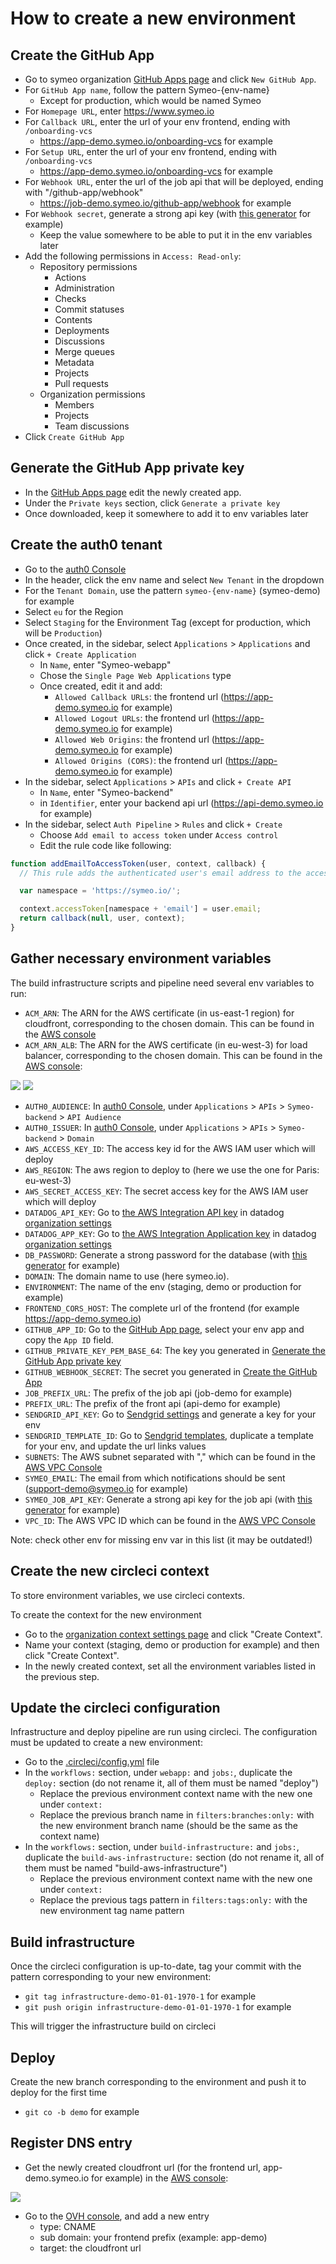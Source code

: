 # How to create a new environment

## Create the GitHub App

- Go to symeo organization [GitHub Apps page](https://github.com/organizations/symeo-io/settings/apps) and click `New GitHub App`.
- For `GitHub App name`, follow the pattern Symeo-{env-name}
  - Except for production, which would be named Symeo
- For `Homepage URL`, enter https://www.symeo.io
- For `Callback URL`, enter the url of your env frontend, ending with `/onboarding-vcs`
  - https://app-demo.symeo.io/onboarding-vcs for example
- For `Setup URL`, enter the url of your env frontend, ending with `/onboarding-vcs`
  - https://app-demo.symeo.io/onboarding-vcs for example
- For `Webhook URL`, enter the url of the job api that will be deployed, ending with "/github-app/webhook"
  - https://job-demo.symeo.io/github-app/webhook for example
- For `Webhook secret`, generate a strong api key (with [this generator](https://generate-random.org/api-key-generator?count=1&length=128&type=mixed-numbers&prefix=) for example)
  - Keep the value somewhere to be able to put it in the env variables later
- Add the following permissions in `Access: Read-only`:
  - Repository permissions
    - Actions
    - Administration
    - Checks
    - Commit statuses
    - Contents
    - Deployments
    - Discussions
    - Merge queues
    - Metadata
    - Projects
    - Pull requests
  - Organization permissions
    - Members
    - Projects
    - Team discussions
- Click `Create GitHub App`

## Generate the GitHub App private key

- In the [GitHub Apps page](https://github.com/organizations/symeo-io/settings/apps) edit the newly created app.
- Under the `Private keys` section, click `Generate a private key`
- Once downloaded, keep it somewhere to add it to env variables later

## Create the auth0 tenant

- Go to the [auth0 Console](https://manage.auth0.com/dashboard/eu/symeo-demo/)
- In the header, click the env name and select `New Tenant` in the dropdown
- For the `Tenant Domain`, use the pattern `symeo-{env-name}` (symeo-demo) for example
- Select `eu` for the Region
- Select `Staging` for the Environment Tag (except for production, which will be `Production`)
- Once created, in the sidebar, select `Applications` > `Applications` and click `+ Create Application`
  - In `Name`, enter "Symeo-webapp"
  - Chose the `Single Page Web Applications` type
  - Once created, edit it and add:
    - `Allowed Callback URLs`: the frontend url (https://app-demo.symeo.io for example)
    - `Allowed Logout URLs`: the frontend url (https://app-demo.symeo.io for example)
    - `Allowed Web Origins`: the frontend url (https://app-demo.symeo.io for example)
    - `Allowed Origins (CORS)`: the frontend url (https://app-demo.symeo.io for example)
- In the sidebar, select `Applications` > `APIs` and click `+ Create API`
  - In `Name`, enter "Symeo-backend"
  - in `Identifier`, enter your backend api url (https://api-demo.symeo.io for example)
- In the sidebar, select `Auth Pipeline` > `Rules` and click `+ Create`
  - Choose `Add email to access token` under `Access control`
  - Edit the rule code like following:

```javascript
function addEmailToAccessToken(user, context, callback) {
  // This rule adds the authenticated user's email address to the access token.

  var namespace = 'https://symeo.io/';

  context.accessToken[namespace + 'email'] = user.email;
  return callback(null, user, context);
}
```

## Gather necessary environment variables

The build infrastructure scripts and pipeline need several env variables to run:

- `ACM_ARN`: The ARN for the AWS certificate (in us-east-1 region) for cloudfront, corresponding to the chosen domain. This can be found in the [AWS console](https://us-east-1.console.aws.amazon.com/acm/home?region=us-east-1#/certificates/list)
- `ACM_ARN_ALB`: The ARN for the AWS certificate (in eu-west-3) for load balancer, corresponding to the chosen domain. This can be found in the [AWS console](https://eu-west-3.console.aws.amazon.com/acm/home?region=eu-west-3#/certificates/list):

![](./acm-1.png)
![](./acm-2.png)

- `AUTH0_AUDIENCE`: In [auth0 Console](https://manage.auth0.com/dashboard/eu/symeo-demo/), under `Applications` > `APIs` > `Symeo-backend` > `API Audience`
- `AUTH0_ISSUER`: In [auth0 Console](https://manage.auth0.com/dashboard/eu/symeo-demo/), under `Applications` > `APIs` > `Symeo-backend` > `Domain`
- `AWS_ACCESS_KEY_ID`: The access key id for the AWS IAM user which will deploy
- `AWS_REGION`: The aws region to deploy to (here we use the one for Paris: eu-west-3)
- `AWS_SECRET_ACCESS_KEY`: The secret access key for the AWS IAM user which will deploy
- `DATADOG_API_KEY`: Go to [the AWS Integration API key](https://app.datadoghq.eu/organization-settings/api-keys?id=d72337d1-60ef-4fb3-89fb-df051a167f00) in datadog [organization settings](https://app.datadoghq.eu/organization-settings/api-keys)
- `DATADOG_APP_KEY`: Go to [the AWS Integration Application key](https://app.datadoghq.eu/organization-settings/application-keys?id=5b4b1459-919f-47b0-be34-c16890f0aaec) in datadog [organization settings](https://app.datadoghq.eu/organization-settings/application-keys)
- `DB_PASSWORD`: Generate a strong password for the database (with [this generator](https://generate-random.org/api-key-generator?count=1&length=128&type=mixed-numbers&prefix=) for example)
- `DOMAIN`: The domain name to use (here symeo.io).
- `ENVIRONMENT`: The name of the env (staging, demo or production for example)
- `FRONTEND_CORS_HOST`: The complete url of the frontend (for example https://app-demo.symeo.io)
- `GITHUB_APP_ID`: Go to the [GitHub App page](https://github.com/organizations/symeo-io/settings/apps), select your env app and copy the `App ID` field. 
- `GITHUB_PRIVATE_KEY_PEM_BASE_64`: The key you generated in [Generate the GitHub App private key](#generate-the-github-app-private-key)
- `GITHUB_WEBHOOK_SECRET`: The secret you generated in [Create the GitHub App](#create-the-github-app)
- `JOB_PREFIX_URL`: The prefix of the job api (job-demo for example)
- `PREFIX_URL`: The prefix of the front api (api-demo for example)
- `SENDGRID_API_KEY`: Go to [Sendgrid settings](https://app.sendgrid.com/settings/api_keys) and generate a key for your env
- `SENDGRID_TEMPLATE_ID`: Go to [Sendgrid templates](https://mc.sendgrid.com/dynamic-templates), duplicate a template for your env, and update the url links values
- `SUBNETS`: The AWS subnet separated with "," which can be found in the [AWS VPC Console](https://eu-west-3.console.aws.amazon.com/vpc/home?region=eu-west-3#subnets:)
- `SYMEO_EMAIL`: The email from which notifications should be sent (support-demo@symeo.io for example)
- `SYMEO_JOB_API_KEY`: Generate a strong api key for the job api (with [this generator](https://generate-random.org/api-key-generator?count=1&length=128&type=mixed-numbers&prefix=) for example) 
- `VPC_ID`: The AWS VPC ID which can be found in the [AWS VPC Console](https://eu-west-3.console.aws.amazon.com/vpc/home?region=eu-west-3#vpcs:)

Note: check other env for missing env var in this list (it may be outdated!)

## Create the new circleci context

To store environment variables, we use circleci contexts.

To create the context for the new environment

- Go to the [organization context settings page](https://app.circleci.com/settings/organization/github/symeo-io/contexts) and click "Create Context".
- Name your context (staging, demo or production for example) and then click "Create Context".
- In the newly created context, set all the environment variables listed in the previous step.

## Update the circleci configuration

Infrastructure and deploy pipeline are run using circleci. The configuration must be updated to create a new environment:

- Go to the [.circleci/config.yml](./.circleci/config.yml) file
- In the `workflows:` section, under `webapp:` and `jobs:`, duplicate the `deploy:` section (do not rename it, all of them must be named "deploy")
    - Replace the previous environment context name with the new one under `context:`
    - Replace the previous branch name in `filters:branches:only:` with the new environment branch name (should be the same as the context name)
- In the `workflows:` section, under `build-infrastructure:` and `jobs:`, duplicate the `build-aws-infrastructure:` section (do not rename it, all of them must be named "build-aws-infrastructure")
    - Replace the previous environment context name with the new one under `context:`
    - Replace the previous tags pattern in `filters:tags:only:` with the new environment tag name pattern

## Build infrastructure

Once the circleci configuration is up-to-date, tag your commit with the pattern corresponding to your new environment:

- `git tag infrastructure-demo-01-01-1970-1` for example
- `git push origin infrastructure-demo-01-01-1970-1` for example

This will trigger the infrastructure build on circleci

## Deploy

Create the new branch corresponding to the environment and push it to deploy for the first time

- `git co -b demo` for example

## Register DNS entry

- Get the newly created cloudfront url (for the frontend url, app-demo.symeo.io for example) in the [AWS console](https://us-east-1.console.aws.amazon.com/cloudfront/v3/home?region=eu-west-3#/distributions):

![](./cloudfront.png)

- Go to the [OVH console](https://www.ovh.com/manager/#/web/domain/symeo.io/zone), and add a new entry
    - type: CNAME
    - sub domain: your frontend prefix (example: app-demo)
    - target: the cloudfront url



